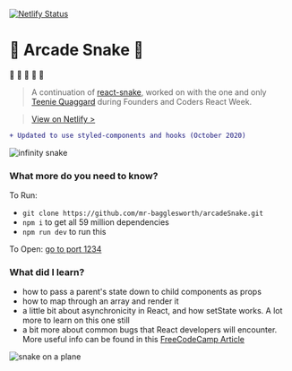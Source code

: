 [![Netlify Status](https://api.netlify.com/api/v1/badges/13810634-7b6d-4dec-a193-c6c248fa695e/deploy-status)](https://app.netlify.com/sites/arcade-snake/deploys)

# 🐍 Arcade Snake 🐍
🐍 🐍 🐍 🐍 🐍

> A continuation of [react-snake](https://github.com/fac-15/react-snake), worked on with the one and only [Teenie Quaggard](https://github.com/teenie-quaggard) during Founders and Coders React Week.

> [View on Netlify >](https://arcade-snake.netlify.com/)

```diff
+ Updated to use styled-components and hooks (October 2020)
```

![infinity snake](https://media3.giphy.com/media/3oFzmdjqH15YebLQ52/giphy.gif?cid=3640f6095c564ae56b626a34416c111f)

### What more do you need to know?

To Run:
- `git clone https://github.com/mr-bagglesworth/arcadeSnake.git`
- `npm i` to get all 59 million dependencies
- `npm run dev` to run this

To Open:
[go to port 1234](http://localhost:1234/)


### What did I learn?

- how to pass a parent's state down to child components as props
- how to map through an array and render it
- a little bit about asynchronicity in React, and how setState works. A lot more to learn on this one still
- a bit more about common bugs that React developers will encounter. More useful info can be found in this [FreeCodeCamp Article](https://medium.freecodecamp.org/how-to-work-with-react-the-right-way-to-avoid-some-common-pitfalls-fc9eb5e34d9e)

![snake on a plane](https://media2.giphy.com/media/vG7D6P3Ov5RXq/giphy.gif?cid=3640f6095c564a833431304c320b5307)